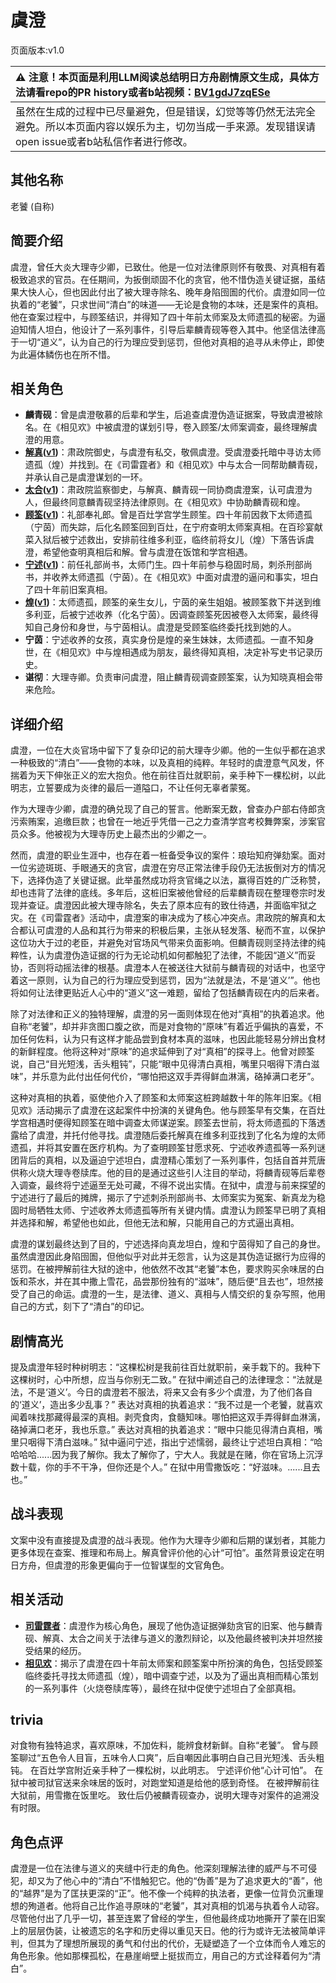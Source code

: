 # 虞澄
页面版本:v1.0
 

| :warning: 注意！本页面是利用LLM阅读总结明日方舟剧情原文生成，具体方法请看repo的PR history或者b站视频：[BV1gdJ7zqESe](https://www.bilibili.com/video/BV1gdJ7zqESe/)         |
|:----------------------------|
| 虽然在生成的过程中已尽量避免，但是错误，幻觉等等仍然无法完全避免。所以本页面内容以娱乐为主，切勿当成一手来源。发现错误请open issue或者b站私信作者进行修改。|



## 其他名称
老饕 (自称)
## 简要介绍
虞澄，曾任大炎大理寺少卿，已致仕。他是一位对法律原则怀有敬畏、对真相有着极致追求的官员。在任期间，为扳倒顽固不化的贪官，他不惜伪造关键证据，虽结果大快人心，但也因此付出了被大理寺除名、晚年身陷囹圄的代价。虞澄如同一位执着的“老饕”，只求世间“清白”的味道——无论是食物的本味，还是案件的真相。他在查案过程中，与顾筌结识，并得知了四十年前太师案及太师遗孤的秘密。为逼迫知情人坦白，他设计了一系列事件，引导后辈麟青砚等卷入其中。他坚信法律高于一切“道义”，认为自己的行为理应受到惩罚，但他对真相的追寻从未停止，即使为此遍体鳞伤也在所不惜。
## 相关角色
-   **麟青砚**：曾是虞澄敬慕的后辈和学生，后追查虞澄伪造证据案，导致虞澄被除名。在《相见欢》中被虞澄的谋划引导，卷入顾筌/太师案调查，最终理解虞澄的用意。
-   **[解真](../char_v3/extended_char_jie_zhen.md)([v1](extended_char_jie_zhen.md))**：肃政院御史，与虞澄有私交，敬佩虞澄。受虞澄委托暗中寻访太师遗孤（煌）并找到。在《司雷霆者》和《相见欢》中与太合一同帮助麟青砚，并承认自己是虞澄谋划的一环。
-   **[太合](../char_v3/extended_char_tai_he.md)([v1](extended_char_tai_he.md))**：肃政院监察御史，与解真、麟青砚一同协商虞澄案，认可虞澄为人，但最终同意麟青砚坚持法律原则。在《相见欢》中协助麟青砚和煌。
-   **[顾筌](../char_v3/extended_char_gu_quan.md)([v1](extended_char_gu_quan.md))**：礼部奉礼郎。曾是百灶学宫学生顾笙。四十年前因救下太师遗孤（宁茵）而失踪，后化名顾筌回到百灶，在宁府查明太师案真相。在百珍宴献菜入狱后被宁述救出，安排前往维多利亚，临终前将女儿（煌）下落告诉虞澄，希望他查明真相后和解。曾与虞澄在饭馆和学宫相遇。
-   **[宁述](../char_v3/extended_char_ning_shu.md)([v1](extended_char_ning_shu.md))**：前任礼部尚书，太师门生。四十年前参与稳固时局，刺杀刑部尚书，并收养太师遗孤（宁茵）。在《相见欢》中面对虞澄的逼问和事实，坦白了四十年前旧案真相。
-   **[煌](../char_v3/char_017_huang.md)([v1](char_017_huang.md))**：太师遗孤，顾筌的亲生女儿，宁茵的亲生姐姐。被顾筌救下并送到维多利亚，后被宁述收养（化名宁茵）。因调查顾筌死因被卷入太师案，最终得知自己身份和身世，与宁茵相认。虞澄是受顾筌临终委托找到她的人。
-   **宁茵**：宁述收养的女孩，真实身份是煌的亲生妹妹，太师遗孤。一直不知身世，在《相见欢》中与煌相遇成为朋友，最终得知真相，决定补写史书记录历史。
-   **谌彻**：大理寺卿。负责审问虞澄，阻止麟青砚调查顾筌案，认为知晓真相会带来危险。
## 详细介绍
虞澄，一位在大炎官场中留下了复杂印记的前大理寺少卿。他的一生似乎都在追求一种极致的“清白”——食物的本味，以及真相的纯粹。年轻时的虞澄意气风发，怀揣着为天下伸张正义的宏大抱负。他在前往百灶就职前，亲手种下一棵松树，以此明志，立誓要成为炎律的最后一道隘口，不让任何无辜者蒙冤。

作为大理寺少卿，虞澄的确兑现了自己的誓言。他断案无数，曾查办户部右侍郎贪污索贿案，追缴巨款；也曾在一地近乎凭借一己之力查清学宫考校舞弊案，涉案官员众多。他被视为大理寺历史上最杰出的少卿之一。

然而，虞澄的职业生涯中，也存在着一桩备受争议的案件：琅珆知府弹劾案。面对一位劣迹斑斑、手眼通天的贪官，虞澄在穷尽正常法律手段仍无法扳倒对方的情况下，选择伪造了关键证据。此举虽然成功将贪官绳之以法，赢得百姓的广泛称赞，却也违背了法律的底线。多年后，这桩旧案被他曾经的后辈麟青砚在整理卷宗时发现并查证。虞澄因此被大理寺除名，失去了原本应有的致仕待遇，并面临牢狱之灾。在《司雷霆者》活动中，虞澄案的审决成为了核心冲突点。肃政院的解真和太合都认可虞澄的人品和其行为带来的积极后果，主张从轻发落、秘而不宣，以保护这位功大于过的老臣，并避免对官场风气带来负面影响。但麟青砚则坚持法律的纯粹性，认为虞澄伪造证据的行为无论动机如何都触犯了法律，不能因“道义”而妥协，否则将动摇法律的根基。虞澄本人在被送往大狱前与麟青砚的对话中，也坚守着这一原则，认为自己的行为理应受到惩罚，因为“法就是法，不是‘道义’”。他也将如何让法律更贴近人心中的“道义”这一难题，留给了包括麟青砚在内的后来者。

除了对法律和正义的独特理解，虞澄的另一面则体现在他对“真相”的执着追求。他自称“老饕”，却并非贪图口腹之欲，而是对食物的“原味”有着近乎偏执的喜爱，不加任何佐料，认为只有这样才能品尝到食材本真的滋味，也因此能轻易分辨出食材的新鲜程度。他将这种对“原味”的追求延伸到了对“真相”的探寻上。他曾对顾筌说，自己“目光短浅，舌头粗钝”，只能“眼中见得清白真相，嘴里只咽得下清白滋味”，并乐意为此付出任何代价，“哪怕把这双手弄得鲜血淋漓，硌掉满口老牙”。

这种对真相的执着，驱使他介入了顾筌和太师案这桩跨越数十年的陈年旧案。《相见欢》活动揭示了虞澄在这起案件中扮演的关键角色。他与顾筌早有交集，在百灶学宫相遇时便得知顾筌在暗中调查太师谋逆案。顾筌去世前，将太师遗孤的下落透露给了虞澄，并托付他寻找。虞澄随后委托解真在维多利亚找到了化名为煌的太师遗孤，并将其安置在医疗机构。为了查明顾筌甘愿求死、宁述收养遗孤等一系列谜团背后的真相，以及逼迫宁述坦白，虞澄精心策划了一系列事件，包括自首并荒唐供称火烧大理寺卷牍库。他的目的是通过这些引人注目的举动，将麟青砚等后辈卷入调查，最终将宁述逼至无处可藏，不得不说出实情。在狱中，虞澄与前来探望的宁述进行了最后的摊牌，揭示了宁述刺杀刑部尚书、太师案实为冤案、新真龙为稳固时局牺牲太师、宁述收养太师遗孤等所有关键内情。虞澄认为顾筌早已明了真相并选择和解，希望他也如此，但他无法和解，只能用自己的方式逼出真相。

虞澄的谋划最终达到了目的，宁述选择向真龙坦白，煌和宁茵得知了自己的身世。虽然虞澄因此身陷囹圄，但他似乎对此并无怨言，认为这是其伪造证据行为应得的惩罚。在被押解前往大狱的途中，他依然不改其“老饕”本色，要求购买余味居的白饭和茶水，并在其中撒上雪花，品尝那份独有的“滋味”，随后便“且去也”，坦然接受了自己的命运。虞澄的一生，是法律、道义、真相与人情交织的复杂写照，他用自己的方式，刻下了“清白”的印记。
## 剧情高光
提及虞澄年轻时种树明志：“这棵松树是我前往百灶就职前，亲手栽下的。我种下这棵树时，心中所想，应当与你别无二致。”
在狱中阐述自己的法律理念：“法就是法，不是‘道义’。今日的虞澄若不服法，将来又会有多少个虞澄，为了他们各自的‘道义’，造出多少乱事？”
表达对真相的执着追求：“我不过是一个老饕，就喜欢闻着味找那藏得最深的真相。剥壳食肉，食髓知味。哪怕把这双手弄得鲜血淋漓，硌掉满口老牙，我也乐意。”
表达对真相的执着追求：“眼中只能见得清白真相，嘴里只咽得下清白滋味。”
狱中逼问宁述，指出宁述懦弱，最终让宁述坦白真相：“哈哈哈哈......因为我了解你。我太了解你了，宁大人。我就是在赌，你在官场上沉浮数十载，你的手不干净，但你还是个人。”
在狱中用雪撒饭吃：“好滋味。......且去也。”
## 战斗表现
文案中没有直接提及虞澄的战斗表现。他作为大理寺少卿和后期的谋划者，其能力更多体现在查案、推理和布局上。解真曾评价他的心计“可怕”。虽然背景设定在明日方舟，但虞澄的形象更偏向于一位智谋型的文官角色。
## 相关活动
-   **[司雷霆者](../stories/story_leizi_set_1.md)**：虞澄作为核心角色，展现了他伪造证据弹劾贪官的旧案、他与麟青砚、解真、太合之间关于法律与道义的激烈辩论，以及他最终被判决并坦然接受结果的经历。
-   **[相见欢](../stories/act40side.md)**：揭示了虞澄在四十年前太师案和顾筌案中所扮演的角色，包括受顾筌临终委托寻找太师遗孤（煌），暗中调查宁述，以及为了逼出真相而精心策划的一系列事件（火烧卷牍库等），最终在狱中促使宁述坦白了全部真相。
## trivia
对食物有独特追求，喜欢原味，不加佐料，能辨食材新鲜。自称“老饕”。
曾与顾筌聊过“五色令人目盲，五味令人口爽”，后自嘲因此事明白自己目光短浅、舌头粗钝。
在百灶学宫附近亲手种了一棵松树，以此明志。
宁述评价他“心计可怕”。
在狱中被司狱官送来余味居的饭时，对跑堂知道是给他的感到奇怪。
在被押解前往大狱前，用雪撒在饭里吃。
致仕后仍被麟青砚查办，说明大理寺对案件的追溯没有时限。
## 角色点评
虞澄是一位在法律与道义的夹缝中行走的角色。他深刻理解法律的威严与不可侵犯，却又为了他心中的“清白”不惜触犯它。他的“伪善”是为了追求更大的“善”，他的“越界”是为了匡扶更深的“正”。他不像一个纯粹的执法者，更像一位背负沉重理想的殉道者。他将自己比作追寻原味的“老饕”，其对真相的饥渴与执着令人动容。尽管他付出了几乎一切，甚至连累了曾经的学生，但他最终成功地撕开了蒙在旧案上的层层伪装，让被遗忘的名字和历史得以重见天日。他的行为或许无法被简单评判，但其为了理想所展现的勇气和付出的代价，无疑塑造了一个立体而令人难忘的角色形象。他如那棵孤松，在悬崖峭壁上挺拔而立，用自己的方式诠释着何为“清白”。